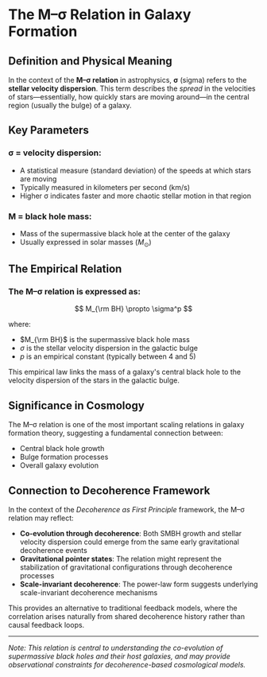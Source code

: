 # The M–σ Relation in Galaxy Formation

## Definition and Physical Meaning

In the context of the **M–σ relation** in astrophysics, **σ** (sigma) refers to the **stellar velocity dispersion**. This term describes the *spread* in the velocities of stars—essentially, how quickly stars are moving around—in the central region (usually the bulge) of a galaxy.

## Key Parameters

### **σ = velocity dispersion**:
- A statistical measure (standard deviation) of the speeds at which stars are moving
- Typically measured in kilometers per second (km/s)
- Higher σ indicates faster and more chaotic stellar motion in that region

### **M = black hole mass**:
- Mass of the supermassive black hole at the center of the galaxy
- Usually expressed in solar masses ($M_\odot$)

## The Empirical Relation

### The **M–σ relation** is expressed as:

$$
M_{\rm BH} \propto \sigma^p
$$

where:

- $M_{\rm BH}$ is the supermassive black hole mass
- $\sigma$ is the stellar velocity dispersion in the galactic bulge
- $p$ is an empirical constant (typically between 4 and 5)

This empirical law links the mass of a galaxy's central black hole to the velocity dispersion of the stars in the galactic bulge.

## Significance in Cosmology

The M–σ relation is one of the most important scaling relations in galaxy formation theory, suggesting a fundamental connection between:

- Central black hole growth
- Bulge formation processes
- Overall galaxy evolution

## Connection to Decoherence Framework

In the context of the *Decoherence as First Principle* framework, the M–σ relation may reflect:

- **Co-evolution through decoherence**: Both SMBH growth and stellar velocity dispersion could emerge from the same early gravitational decoherence events
- **Gravitational pointer states**: The relation might represent the stabilization of gravitational configurations through decoherence processes
- **Scale-invariant decoherence**: The power-law form suggests underlying scale-invariant decoherence mechanisms

This provides an alternative to traditional feedback models, where the correlation arises naturally from shared decoherence history rather than causal feedback loops.

---

*Note: This relation is central to understanding the co-evolution of supermassive black holes and their host galaxies, and may provide observational constraints for decoherence-based cosmological models.*
